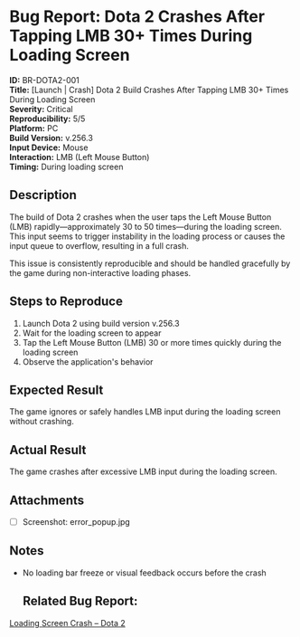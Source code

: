 # Bug Report: Dota 2 Crashes After Tapping LMB 30+ Times During Loading Screen

**ID:** BR-DOTA2-001  
**Title:** [Launch | Crash] Dota 2 Build Crashes After Tapping LMB 30+ Times During Loading Screen  
**Severity:** Critical  
**Reproducibility:** 5/5  
**Platform:** PC  
**Build Version:** v.256.3  
**Input Device:** Mouse  
**Interaction:** LMB (Left Mouse Button)  
**Timing:** During loading screen

## Description

The build of Dota 2 crashes when the user taps the Left Mouse Button (LMB) rapidly—approximately 30 to 50 times—during the loading screen. This input seems to trigger instability in the loading process or causes the input queue to overflow, resulting in a full crash.

This issue is consistently reproducible and should be handled gracefully by the game during non-interactive loading phases.

## Steps to Reproduce

1. Launch Dota 2 using build version v.256.3  
2. Wait for the loading screen to appear  
3. Tap the Left Mouse Button (LMB) 30 or more times quickly during the loading screen  
4. Observe the application's behavior  

## Expected Result

The game ignores or safely handles LMB input during the loading screen without crashing.

## Actual Result

The game crashes after excessive LMB input during the loading screen.

## Attachments
- [ ] Screenshot: error_popup.jpg

## Notes

- No loading bar freeze or visual feedback occurs before the crash
  
  ## Related Bug Report:  
[Loading Screen Crash – Dota 2](https://phoebed298-1750996512500.atlassian.net/browse/QABGT-9?atlOrigin=eyJpIjoiOWIzNTdmNTMzZjY3NDE0NTliMDdiNzY0ZjI5MzZmYzQiLCJwIjoiaiJ9)
